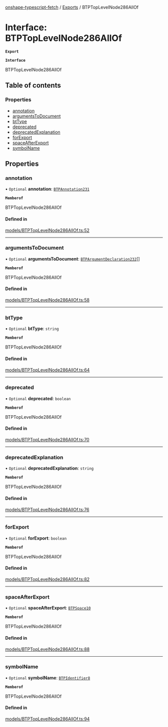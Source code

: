 [onshape-typescript-fetch](../README.md) / [Exports](../modules.md) / BTPTopLevelNode286AllOf

# Interface: BTPTopLevelNode286AllOf

**`Export`**

**`Interface`**

BTPTopLevelNode286AllOf

## Table of contents

### Properties

- [annotation](BTPTopLevelNode286AllOf.md#annotation)
- [argumentsToDocument](BTPTopLevelNode286AllOf.md#argumentstodocument)
- [btType](BTPTopLevelNode286AllOf.md#bttype)
- [deprecated](BTPTopLevelNode286AllOf.md#deprecated)
- [deprecatedExplanation](BTPTopLevelNode286AllOf.md#deprecatedexplanation)
- [forExport](BTPTopLevelNode286AllOf.md#forexport)
- [spaceAfterExport](BTPTopLevelNode286AllOf.md#spaceafterexport)
- [symbolName](BTPTopLevelNode286AllOf.md#symbolname)

## Properties

### annotation

• `Optional` **annotation**: [`BTPAnnotation231`](BTPAnnotation231.md)

**`Memberof`**

BTPTopLevelNode286AllOf

#### Defined in

[models/BTPTopLevelNode286AllOf.ts:52](https://github.com/toebes/onshape-typescript-fetch/blob/3e11ae1/models/BTPTopLevelNode286AllOf.ts#L52)

___

### argumentsToDocument

• `Optional` **argumentsToDocument**: [`BTPArgumentDeclaration232`](BTPArgumentDeclaration232.md)[]

**`Memberof`**

BTPTopLevelNode286AllOf

#### Defined in

[models/BTPTopLevelNode286AllOf.ts:58](https://github.com/toebes/onshape-typescript-fetch/blob/3e11ae1/models/BTPTopLevelNode286AllOf.ts#L58)

___

### btType

• `Optional` **btType**: `string`

**`Memberof`**

BTPTopLevelNode286AllOf

#### Defined in

[models/BTPTopLevelNode286AllOf.ts:64](https://github.com/toebes/onshape-typescript-fetch/blob/3e11ae1/models/BTPTopLevelNode286AllOf.ts#L64)

___

### deprecated

• `Optional` **deprecated**: `boolean`

**`Memberof`**

BTPTopLevelNode286AllOf

#### Defined in

[models/BTPTopLevelNode286AllOf.ts:70](https://github.com/toebes/onshape-typescript-fetch/blob/3e11ae1/models/BTPTopLevelNode286AllOf.ts#L70)

___

### deprecatedExplanation

• `Optional` **deprecatedExplanation**: `string`

**`Memberof`**

BTPTopLevelNode286AllOf

#### Defined in

[models/BTPTopLevelNode286AllOf.ts:76](https://github.com/toebes/onshape-typescript-fetch/blob/3e11ae1/models/BTPTopLevelNode286AllOf.ts#L76)

___

### forExport

• `Optional` **forExport**: `boolean`

**`Memberof`**

BTPTopLevelNode286AllOf

#### Defined in

[models/BTPTopLevelNode286AllOf.ts:82](https://github.com/toebes/onshape-typescript-fetch/blob/3e11ae1/models/BTPTopLevelNode286AllOf.ts#L82)

___

### spaceAfterExport

• `Optional` **spaceAfterExport**: [`BTPSpace10`](BTPSpace10.md)

**`Memberof`**

BTPTopLevelNode286AllOf

#### Defined in

[models/BTPTopLevelNode286AllOf.ts:88](https://github.com/toebes/onshape-typescript-fetch/blob/3e11ae1/models/BTPTopLevelNode286AllOf.ts#L88)

___

### symbolName

• `Optional` **symbolName**: [`BTPIdentifier8`](BTPIdentifier8.md)

**`Memberof`**

BTPTopLevelNode286AllOf

#### Defined in

[models/BTPTopLevelNode286AllOf.ts:94](https://github.com/toebes/onshape-typescript-fetch/blob/3e11ae1/models/BTPTopLevelNode286AllOf.ts#L94)
